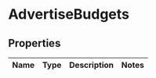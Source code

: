 # AdvertiseBudgets

## Properties
Name | Type | Description | Notes
------------ | ------------- | ------------- | -------------
